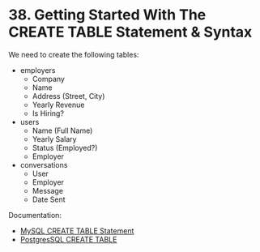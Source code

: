 # 38. Getting Started With The CREATE TABLE Statement & Syntax

We need to create the following tables:

- employers
  - Company
  - Name
  - Address (Street, City)
  - Yearly Revenue
  - Is Hiring?
- users
  - Name (Full Name)
  - Yearly Salary
  - Status (Employed?)
  - Employer
- conversations
  - User
  - Employer
  - Message
  - Date Sent

Documentation:

- [MySQL CREATE TABLE Statement](https://dev.mysql.com/doc/refman/8.0/en/create-table.html)
- [PostgresSQL CREATE TABLE](https://www.postgresql.org/docs/current/sql-createtable.html)
